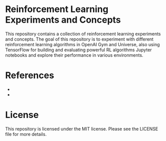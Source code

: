 # Reinforcement Learning Experiments and Concepts

This repository contains a collection of reinforcement learning experiments and concepts. The goal of this repository is to experiment with different reinforcement learning algorithms in OpenAI Gym and Universe, also using TensorFlow for building and evaluating powerful RL algorithms Jupyter notebooks and explore their performance in various environments.

# References
+ 
+


# License
This repository is licensed under the MIT license. Please see the LICENSE file for more details.

